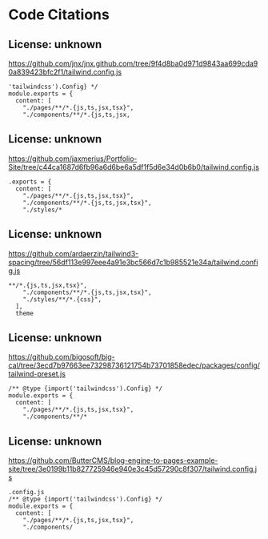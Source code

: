 # Code Citations

## License: unknown
https://github.com/jnx/jnx.github.com/tree/9f4d8ba0d971d9843aa699cda90a839423bfc2f1/tailwind.config.js

```
'tailwindcss').Config} */
module.exports = {
  content: [
    "./pages/**/*.{js,ts,jsx,tsx}",
    "./components/**/*.{js,ts,jsx,
```


## License: unknown
https://github.com/jaxmerius/Portfolio-Site/tree/c44ca1687d6fb96a6d6be6a5df1f5d6e34d0b6b0/tailwind.config.js

```
.exports = {
  content: [
    "./pages/**/*.{js,ts,jsx,tsx}",
    "./components/**/*.{js,ts,jsx,tsx}",
    "./styles/*
```


## License: unknown
https://github.com/ardaerzin/tailwind3-spacing/tree/56df113e997eee4a91e3bc566d7c1b985521e34a/tailwind.config.js

```
**/*.{js,ts,jsx,tsx}",
    "./components/**/*.{js,ts,jsx,tsx}",
    "./styles/**/*.{css}",
  ],
  theme
```


## License: unknown
https://github.com/bigosoft/big-cal/tree/3ecd7b97663ee73298736121754b73701858edec/packages/config/tailwind-preset.js

```
/** @type {import('tailwindcss').Config} */
module.exports = {
  content: [
    "./pages/**/*.{js,ts,jsx,tsx}",
    "./components/**/*
```


## License: unknown
https://github.com/ButterCMS/blog-engine-to-pages-example-site/tree/3e0199b11b827725946e940e3c45d57290c8f307/tailwind.config.js

```
.config.js
/** @type {import('tailwindcss').Config} */
module.exports = {
  content: [
    "./pages/**/*.{js,ts,jsx,tsx}",
    "./components/
```


